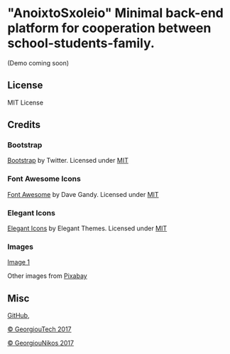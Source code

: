 # "AnoixtoSxoleio" Minimal back-end platform for cooperation between school-students-family.

(Demo coming soon)

## License

MIT License

## Credits 

### Bootstrap

[Bootstrap](http://getbootstrap.com/) by Twitter. Licensed under [MIT](https://github.com/twbs/bootstrap/blob/master/LICENSE)

### Font Awesome Icons 

[Font Awesome](http://fortawesome.github.io/Font-Awesome/) by Dave Gandy. Licensed under [MIT](http://opensource.org/licenses/mit-license.html)

### Elegant Icons 

[Elegant Icons](http://www.elegantthemes.com/blog/resources/elegant-icon-font/) by Elegant Themes. Licensed under [MIT](http://opensource.org/licenses/mit-license.html)

### Images

[Image 1](https://www.flickr.com/photos/130855607@N05/16086503254/sizes/o/)

Other images from [Pixabay](https://pixabay.com/)

## Misc

[GitHub](https://github.com/dizars1776), 

[© GeorgiouTech 2017](http://www.georgioutech.com)

[© GeorgiouNikos 2017](http://georgiounikos.gr)


